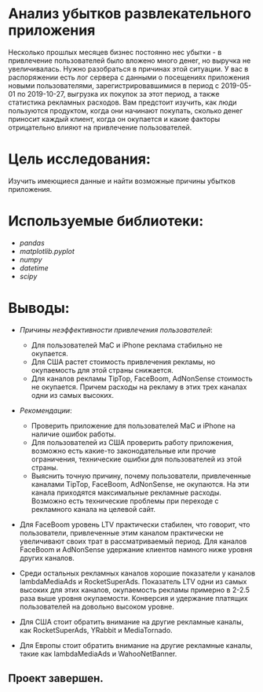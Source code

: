 # Анализ убытков развлекательного приложения
Несколько прошлых месяцев бизнес постоянно нес убытки - в привлечение пользователей было вложено много денег, но выручка не увеличивалась. Нужно разобраться в причинах этой ситуации.
У вас в распоряжении есть лог сервера с данными о посещениях приложения новыми пользователями, зарегистрировавшимися в период с 2019-05-01 по 2019-10-27, выгрузка их покупок за этот период, а также статистика рекламных расходов. Вам предстоит изучить, как люди пользуются продуктом, когда они начинают покупать, сколько денег приносит каждый клиент, когда он окупается и какие факторы отрицательно влияют на привлечение пользователей.

# Цель исследования:
Изучить имеющиеся данные и найти возможные причины убытков приложения.

# Используемые библиотеки:
- *pandas*
- *matplotlib.pyplot*
- *numpy*
- *datetime*
- *scipy*
# Выводы:

- *Причины неэффективности привлечения пользователей*:

   - Для пользователей MaC и iPhone реклама стабильно не окупается.
   - Для США растет стоимость привлечения рекламы, но окупаемость для этой страны снижается.
   - Для каналов рекламы TipTop, FaceBoom, AdNonSense стоимость не окупается. Причем расходы на рекламу в этих трех каналах одни из самых высоких.

- *Рекомендации*:

    - Проверить приложение для пользователей MaC и iPhone на наличие ошибок работы.
    - Для пользователей из США проверить работу приложения, возможно есть какие-то законодательные или прочие ограничения, технические ошибки для пользователей из этой страны.
    - Выяснить точную причину, почему пользователи, привлеченные каналами TipTop, FaceBoom, AdNonSense, не окупаются. На эти канала приходятся максимальные рекламные расходы. Возможно есть технические проблемы при переходе с рекламного канала на целевой сайт.

- Для FaceBoom уровень LTV практически стабилен, что говорит, что пользователи, привлеченные этим каналом практически не увеличивают своих трат в рассматриваемый период. Для каналов FaceBoom и AdNonSense удержание клиентов намного ниже уровня других каналов.

 - Среди остальных рекламных каналов хорошие показатели у каналов lambdaMediaAds и RocketSuperAds. Показатель LTV одни из самых высоких для этих каналов, окупаемость рекламы примерно в 2-2.5 раза выше уровня окупаемости. Конверсия и удержание платящих пользователей на довольно высоком уровне.
 - Для США стоит обратить внимание на другие рекламные каналы, как RocketSuperAds, YRabbit и MediaTornado.
 - Для Европы стоит обратить внимание на другие рекламные каналы, такие как lambdaMediaAds и WahooNetBanner.


## Проект завершен.
